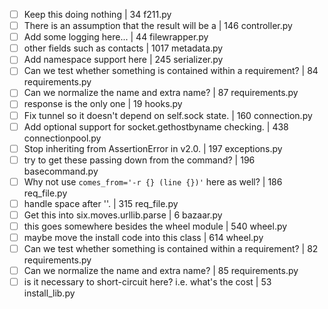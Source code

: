 - [ ] Keep this doing nothing | 34 f211.py
- [ ] There is an assumption that the result will be a | 146 controller.py
- [ ] Add some logging here... | 44 filewrapper.py
- [ ] other fields such as contacts | 1017 metadata.py
- [ ] Add namespace support here | 245 serializer.py
- [ ] Can we test whether something is contained within a requirement? | 84 requirements.py
- [ ] Can we normalize the name and extra name? | 87 requirements.py
- [ ] response is the only one | 19 hooks.py
- [ ] Fix tunnel so it doesn't depend on self.sock state. | 160 connection.py
- [ ] Add optional support for socket.gethostbyname checking. | 438 connectionpool.py
- [ ] Stop inheriting from AssertionError in v2.0. | 197 exceptions.py
- [ ] try to get these passing down from the command? | 196 basecommand.py
- [ ] Why not use `comes_from='-r {} (line {})'` here as well? | 186 req_file.py
- [ ] handle space after '\'. | 315 req_file.py
- [ ] Get this into six.moves.urllib.parse | 6 bazaar.py
- [ ] this goes somewhere besides the wheel module | 540 wheel.py
- [ ] maybe move the install code into this class | 614 wheel.py
- [ ] Can we test whether something is contained within a requirement? | 82 requirements.py
- [ ] Can we normalize the name and extra name? | 85 requirements.py
- [ ] is it necessary to short-circuit here? i.e. what's the cost | 53 install_lib.py
